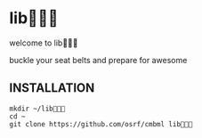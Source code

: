 # lib🍔🍟🍺

welcome to lib🍔🍟🍺

buckle your seat belts and prepare for awesome

## INSTALLATION

```
mkdir ~/lib🍔🍟🍺
cd ~
git clone https://github.com/osrf/cmbml lib🍔🍟🍺
```
